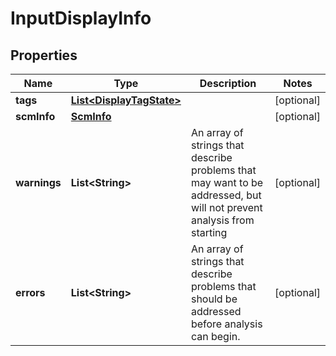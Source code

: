 
# InputDisplayInfo

## Properties
Name | Type | Description | Notes
------------ | ------------- | ------------- | -------------
**tags** | [**List&lt;DisplayTagState&gt;**](DisplayTagState.md) |  |  [optional]
**scmInfo** | [**ScmInfo**](ScmInfo.md) |  |  [optional]
**warnings** | **List&lt;String&gt;** | An array of strings that describe problems that may want to be addressed, but will not prevent analysis from starting |  [optional]
**errors** | **List&lt;String&gt;** | An array of strings that describe problems that should be addressed before analysis can begin. |  [optional]



